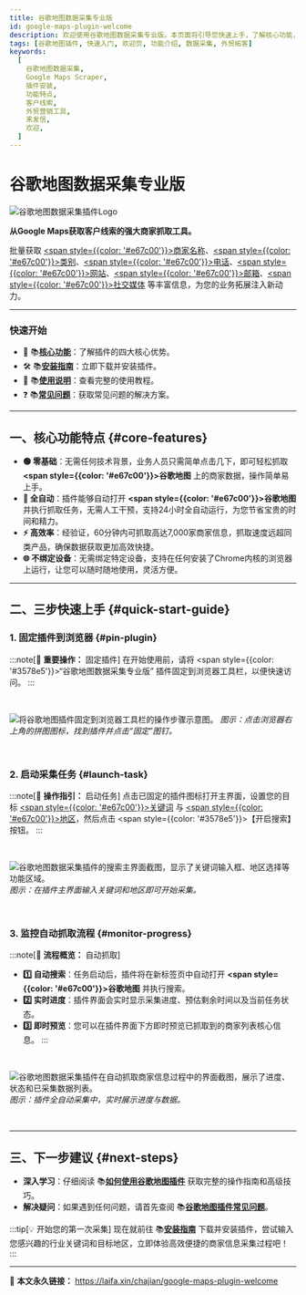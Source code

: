 ```yaml
---
title: 谷歌地图数据采集专业版
id: google-maps-plugin-welcome
description: 欢迎使用谷歌地图数据采集专业版。本页面将引导您快速上手，了解核心功能，并开始您的第一次商家信息采集任务，助力外贸业务拓展。
tags: [谷歌地图插件, 快速入门, 欢迎页, 功能介绍, 数据采集, 外贸拓客]
keywords:
  [
    谷歌地图数据采集,
    Google Maps Scraper,
    插件安装,
    功能特点,
    客户线索,
    外贸营销工具,
    来发信,
    欢迎,
  ]
---
```


# 谷歌地图数据采集专业版

![谷歌地图数据采集插件Logo](https://doc.laifa.xin/lfx-logo.png)

**从Google Maps获取客户线索的强大商家抓取工具。**

批量获取 <u><span style={{color: '#e67c00'}}>商家名称</span></u>、<u><span style={{color: '#e67c00'}}>类别</span></u>、<u><span style={{color: '#e67c00'}}>电话</span></u>、<u><span style={{color: '#e67c00'}}>网站</span></u>、<u><span style={{color: '#e67c00'}}>邮箱</span></u>、<u><span style={{color: '#e67c00'}}>社交媒体</span></u> 等丰富信息，为您的业务拓展注入新动力。

---

### 快速开始

- 🚀 📚[**核心功能**](#core-features)：了解插件的四大核心优势。
- 🛠️ 📚[**安装指南**](./how-to-install-google-maps-plugin)：立即下载并安装插件。
- 📖 📚[**使用说明**](./how-to-use-google-maps-plugin)：查看完整的使用教程。
- ❓ 📚[**常见问题**](./google-maps-plugin-faq)：获取常见问题的解决方案。

---

## 一、核心功能特点 {#core-features}

- **🟢 零基础**：无需任何技术背景，业务人员只需简单点击几下，即可轻松抓取 **<span style={{color: '#e67c00'}}>谷歌地图</span>** 上的商家数据，操作简单易上手。
- **🤖 全自动**：插件能够自动打开 **<span style={{color: '#e67c00'}}>谷歌地图</span>** 并执行抓取任务，无需人工干预，支持24小时全自动运行，为您节省宝贵的时间和精力。
- **⚡ 高效率**：经验证，60分钟内可抓取高达7,000家商家信息，抓取速度远超同类产品，确保数据获取更加高效快捷。
- **🌐 不绑定设备**：无需绑定特定设备，支持在任何安装了Chrome内核的浏览器上运行，让您可以随时随地使用，灵活方便。

---

## 二、三步快速上手 {#quick-start-guide}

### 1. 固定插件到浏览器 {#pin-plugin}

:::note[🔔 **重要操作：** 固定插件]
在开始使用前，请将 <span style={{color: '#3578e5'}}>“谷歌地图数据采集专业版”</span> 插件固定到浏览器工具栏，以便快速访问。
:::

<br/>

![将谷歌地图插件固定到浏览器工具栏的操作步骤示意图。](https://cos.files.maozhishi.com/data/web/web-files/img/20240909011133.png)
_图示：点击浏览器右上角的拼图图标，找到插件并点击“固定”图钉。_

<br/>

### 2. 启动采集任务 {#launch-task}

:::note[🔔 **操作指引：** 启动任务]
点击已固定的插件图标打开主界面，设置您的目标 <u><span style={{color: '#e67c00'}}>关键词</span></u> 与 <u><span style={{color: '#e67c00'}}>地区</span></u>，然后点击 <span style={{color: '#3578e5'}}>【开启搜索】</span> 按钮。
:::

<br/>

![谷歌地图数据采集插件的搜索主界面截图，显示了关键词输入框、地区选择等功能区域。](https://cos.files.maozhishi.com/data/web/web-files/img/20240909004816.png)
_图示：在插件主界面输入关键词和地区即可开始采集。_

<br/>

### 3. 监控自动抓取流程 {#monitor-progress}

:::note[🔔 **流程概览：** 自动抓取]

- **1️⃣ 自动搜索**：任务启动后，插件将在新标签页中自动打开 **<span style={{color: '#e67c00'}}>谷歌地图</span>** 并执行搜索。
- **2️⃣ 实时进度**：插件界面会实时显示采集进度、预估剩余时间以及当前任务状态。
- **3️⃣ 即时预览**：您可以在插件界面下方即时预览已抓取到的商家列表核心信息。
  :::

<br/>

![谷歌地图数据采集插件在自动抓取商家信息过程中的界面截图，展示了进度、状态和已采集数据列表。](https://cos.files.maozhishi.com/data/web/web-files/img/20240909022359.png)
_图示：插件全自动采集中，实时展示进度与数据。_

<br/>

---

## 三、下一步建议 {#next-steps}

- **深入学习**：仔细阅读 📚[**如何使用谷歌地图插件**](./how-to-use-google-maps-plugin) 获取完整的操作指南和高级技巧。
- **解决疑问**：如果遇到任何问题，请首先查阅 📚[**谷歌地图插件常见问题**](./google-maps-plugin-faq)。

:::tip[💡 开始您的第一次采集]
现在就前往 📚[**安装指南**](./how-to-install-google-maps-plugin) 下载并安装插件，尝试输入您感兴趣的行业关键词和目标地区，立即体验高效便捷的商家信息采集过程吧！
:::

---

🔗 **本文永久链接：** https://laifa.xin/chajian/google-maps-plugin-welcome
